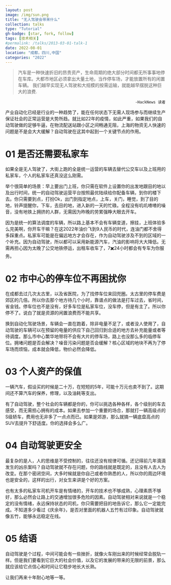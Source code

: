```yaml
---
layout: post
image: /img/sun.png
title: "无人驾驶会带来什么"
collection: talks
type: "Tutorial"
gh-badge: [star, fork, follow]
tags: [技术相关]
#permalink: /talks/2013-03-01-talk-1
date: 2022-08-01
location: "成都，四川,中国"
categories: "2022"
---
```


>汽车是一种快速折旧的昂贵资产，生命周期的绝大部分时间都无所事事地停在车库。大都市地区必须拿出大量土地，当作停车场，才能放置所有的闲置车辆。
>我们越早实现无人驾驶和大规模的按需运输，就能越早摆脱这种巨大的浪费.
>
                                                             -HackNews 读者

产业自动化已经是行业的一种趋势了，能在任何状态下无需人现场参与而继续生产保证社会的正常运营是大势所趋。就比如22年的疫情，如此严重，如果我们的自动驾驶做的足够牛逼，在物流配送站跟小区之间畅通无阻，上海的物资无人快速的问题是不是会大大缓解？自动驾驶在这其中起到一个关键节点的作用。

# 01 是否还需要私家车

如果全是无人驾驶了，大街上跑的全是统一运营的车辆去替代公交车以及上班用的私家车，个人的私家车还真没这么刚需。

举个很简单的场景：早上要出门上班，你只需在软件上设置你的出发地跟目的地以及出行时间，统一的自动驾驶运营平台按照最优陆续给你配备车辆，到你的楼下去。你只需要到点，打扮Ok，出门到指定地点，上车，关门，睡觉，到了目的地，铃声提醒你，下车，去目的地，进入新的一天的忙碌。全程没有叽叽喳喳的噪音，没有地铁上拥挤的人群，无需因为昨晚的劳累强睁大眼去开车。

因为是统一的算法调度的车辆，所以路上基本不会有车辆变道，擦挂，上班体验多么完美啊，你开车干嘛？在这2022年油价飞到9人民币的时代，连油门都不舍得多踩重点。私家车可能是在偏远地方才会存在，作为自动驾驶涉及不到的区域的一个补充。因为自动驾驶，所以都可以采用新能源汽车，汽油的影响将大大降低。无需再担心因为太晚了公交地铁停运，出租车收车了，7✖️24小时都会有专车为你服务。

# 02 市中心的停车位不再困扰你

在成都去过几次太古里，以及省医院，为了找停车位来回兜圈。太古里的停车费是郊区的几倍。所以你去那个地方待几个小时，靠谱点的做法是打车过去，省时间，省金钱。停车位也不是没有，好多车位是私家车位，没车停，但是有主了。所以你停不了。说白了就是资源的闲置浪费而不能共享。

换到自动化驾驶场景，车辆会一直在跑着，除非电量不足了，或者没人使用了，自动驾驶的车辆可以在预留的电量的供应下自己回归到合适的地方去补充能量或者等待调度。那么市中心繁华地带将不会有大片的停车场，路上也没那么多的临停车位。拥堵问题是否会解决？噪音污染问题是否会缓解？核心区域的地块不再为了停车场而烦恼，成本就会降低，物价必然会降低。

# 03 个人资产的保值

一辆汽车，假设买的时候是二十万，在短短的5年，可能十万元也卖不到了。这期间还不算汽车的保养，修理，以及油耗等支出。

有了自动驾驶，整个社会的车辆都是你的，你可以挑选各种各样，各个级别的车去感受，而无需担心拥有的成本。如果去参加一个重要的场合，那就打一辆高级点的S级轿车，费用也无非多了一点点而已。如果是郊游，那么就搞一辆底盘高点的SUV去提升下舒适度。你的选择会多么广。

# 04 自动驾驶更安全

最复杂的是人，人的思维是不受控制的，往往还没有规律可循。还记得前几年滴滴发生的凶杀案吗？自动驾驶就不存在问题，你的路线就是既定的，且没有人去人为改变。在那个密闭空间，大多时候就是你自己或者你熟悉的人，所以你的周边环境也是安全的，这样的出行，对女生来讲是个好的方案。

也有太多的私家车司机开车是有情绪的，开车的技术也不够成熟，心理素质不够好，那么必然会让路上的交通增加很多危险的因素。自动驾驶相对来说就是一个稳定的没有情绪，永远保持状态的司机，你只需要把目的地告诉它，那么它一定能完成。不知道多少看过《庆余年》，是否对里面的机器人五竹有过印象。自动驾驶就像五竹，能够永远稳定在线。

# 05 结语

自动驾驶是个过程，中间可能会有一些挫折，就像火车刚出来的时候经常会脱轨一样。但是我们要看到它巨大的社会价值，以及它的发展的带来的无限的前景，那么就应该给它点信心和时间让它稳步地长大长熟。

让我们再来十年耐心地等一等。
